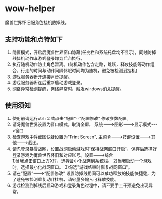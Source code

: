 # wow-helper
魔兽世界怀旧服角色挂机防掉线。

## 支持功能和点特如下
1. 隐匿模式，开启后魔兽世界窗口隐藏(任务栏和系统托盘均不显示)，同时防掉线挂机动作与游戏登录均为后台执行。
2. 执行随机动作防止角色暂离。(随机动作包含走路，跳跃，释放技能等动作组合，行走的时间与动作间隔休眠时间均为随机，避免被检测到挂机)
3. 游戏服务器断开连接声音提醒。
4. 游戏服务器断连后重新启动游戏登录。
5. 网络异常检测提醒，网络异常时，触发windows消息提醒。

## 使用须知
1. 使用前请运行ctrl+2 或点击“配置”--“配置修改” 修改参数配置。
2. 请将魔兽世界设置为窗口模式，取消全屏。 系统--->图形--->显示模式--->窗口
3. 检查游戏中得截图快捷设置为"Print Screen", 主菜单--->按键设置--->其他--->截图。
4. 请先登录暴雪战网，设置战网启动游戏时"保持战网窗口开启"，保存后选择好登录游戏为魔兽世界怀旧和对应账号。设置--->综合  
    1)当我点击窗口上方X时，选择最小化战网到系统栏。
    2)当我启动一个游戏时，选择最小化战网窗口。
    3)勾选"游戏结束时恢复战网窗口"。
5. 请在“配置”--->“配置修改” 设置防掉线期间可以成功释放的技能快捷键，为了避免被检测重复动作挂机，请尽量多输入可释放技能。
6. 游戏检测到掉线后启动游戏和登录角色过程中，请不要手工干预避免出现异常。
